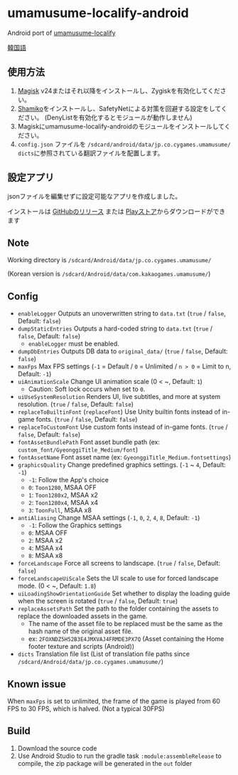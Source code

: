 ﻿# umamusume-localify-android
Android port of [umamusume-localify](https://github.com/GEEKiDoS/umamusume-localify)

[韓国語](README.ko-KR.md)

## 使用方法
1. [Magisk](https://github.com/topjohnwu/Magisk) v24またはそれ以降をインストールし、Zygiskを有効化してください。
2. [Shamiko](https://github.com/LSPosed/LSPosed.github.io/releases)をインストールし、SafetyNetによる対策を回避する設定をしてください。 (DenyListを有効化するとモジュールが動作しません)
3. Magiskにumamusume-localify-androidのモジュールをインストールしてください。
4. `config.json` ファイルを `/sdcard/android/data/jp.co.cygames.umamusume/` `dicts`に参照されている翻訳ファイルを配置します。
## 設定アプリ
jsonファイルを編集せずに設定可能なアプリを作成しました。

インストールは [GitHubのリリース](https://github.com/Kimjio/umamusume-localify-android/releases) または [Playストア](https://play.google.com/store/apps/details?id=com.kimjio.umamusumelocalify.settings)からダウンロードができます

## Note
Working directory is `/sdcard/Android/data/jp.co.cygames.umamusume/` 

(Korean version is `/sdcard/Android/data/com.kakaogames.umamusume/`)

## Config
- `enableLogger` Outputs an unoverwritten string to `data.txt` (`true` / `false`, Default: `false`)
- `dumpStaticEntries` Outputs a hard-coded string to `data.txt` (`true` / `false`, Default: `false`)
  - `enableLogger` must be enabled.
- `dumpDbEntries` Outputs DB data to `original_data/` (`true` / `false`, Default: `false`)
- `maxFps` Max FPS settings (`-1` = Default / `0` = Unlimited / `n > 0` = Limit to n, Default: `-1`)
- `uiAnimationScale` Change UI animation scale (0 < ~, Default: `1`)
  - Caution: Soft lock occurs when set to `0`.
- `uiUseSystemResolution` Renders UI, live subtitles, and more at system resolution. (`true` / `false`, Default: `false`)
- `replaceToBuiltinFont` (`replaceFont`) Use Unity builtin fonts instead of in-game fonts. (`true` / `false`, Default: `false`)
- `replaceToCustomFont` Use custom fonts instead of in-game fonts. (`true` / `false`, Default: `false`)
- `fontAssetBundlePath` Font asset bundle path (ex: `custom_font/GyeonggiTitle_Medium/font`)
- `fontAssetName` Font asset name (ex: `GyeonggiTitle_Medium.fontsettings`)
- `graphicsQuality` Change predefined graphics settings. (`-1` ~ `4`, Default: `-1`)
  - `-1`: Follow the App's choice
  - `0`: `Toon1280`, MSAA OFF
  - `1`: `Toon1280x2`, MSAA x2
  - `2`: `Toon1280x4`, MSAA x4
  - `3`: `ToonFull`, MSAA x8
- `antiAliasing` Change MSAA settings (`-1`, `0`, `2`, `4`, `8`, Default: `-1`)
  - `-1`: Follow the Graphics settings
  - `0`: MSAA OFF
  - `2`: MSAA x2
  - `4`: MSAA x4
  - `8`: MSAA x8
- `forceLandscape` Force all screens to landscape. (`true` / `false`, Default: `false`)
- `forceLandscapeUiScale` Sets the UI scale to use for forced landscape mode. (0 < ~, Default: `1.8`)
- `uiLoadingShowOrientationGuide` Set whether to display the loading guide when the screen is rotated (`true` / `false`, Default: `true`)
- `replaceAssetsPath` Set the path to the folder containing the assets to replace the downloaded assets in the game.
  - The name of the asset file to be replaced must be the same as the hash name of the original asset file.
  - ex: `2FOXNDZ5H52B3E4JMXVAJ4FRMDE3PX7Q` (Asset containing the Home footer texture and scripts (Android))
- `dicts` Translation file list (List of translation file paths since `/sdcard/Android/data/jp.co.cygames.umamusume/`)

## Known issue
When `maxFps` is set to unlimited, the frame of the game is played from 60 FPS to 30 FPS, which is halved. (Not a typical 30FPS)

## Build
1. Download the source code
2. Use Android Studio to run the gradle task `:module:assembleRelease` to compile, the zip package will be generated in the `out` folder
